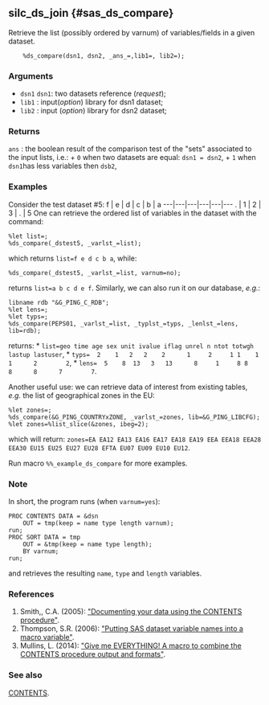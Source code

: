 ## silc_ds_join {#sas_ds_compare}
Retrieve the list (possibly ordered by varnum) of variables/fields in a given dataset.

~~~sas
	%ds_compare(dsn1, dsn2, _ans_=,lib1=, lib2=);
~~~

### Arguments
* `dsn1` `dsn1`: two datasets reference (_request_);
* `lib1`       : input(_option_) library for dsn1 dataset;
* `lib2`       : input (_option_) library for dsn2 dataset;

### Returns
`ans` : the boolean result of the comparison test of the "sets" associated to the input lists, 
	i.e.:
		+ `0` when two datasets are equal: `dsn1 = dsn2`,
		+ `1` when `dsn1`has less variables then `dsb2`,

### Examples
Consider the test dataset #5:
 f | e | d | c | b | a
---|---|---|---|---|---
 . | 1 | 2 | 3 | . | 5
One can retrieve the ordered list of variables in the dataset with the command:

	%let list=;
	%ds_compare(_dstest5, _varlst_=list);

which returns `list=f e d c b a`, while:

	%ds_compare(_dstest5, _varlst_=list, varnum=no);

returns `list=a b c d e f`. Similarly, we can also run it on our database, _e.g._:

	libname rdb "&G_PING_C_RDB"; 
	%let lens=;
	%let typs=;
	%ds_compare(PEPS01, _varlst_=list, _typlst_=typs, _lenlst_=lens, lib=rdb);

returns:
	* `list=geo time age sex unit ivalue iflag unrel n ntot totwgh lastup lastuser`,
	* `typs=  2    1   2   2    2      1     2     1 1    1      1      2        2`,
	* `lens=  5    8  13   3   13      8     1     8 8    8      8      7        7`.

Another useful use: we can retrieve data of interest from existing tables, _e.g._ the list of geographical 
zones in the EU:

	%let zones=;
	%ds_compare(&G_PING_COUNTRYxZONE, _varlst_=zones, lib=&G_PING_LIBCFG);
	%let zones=%list_slice(&zones, ibeg=2);

which will return: `zones=EA EA12 EA13 EA16 EA17 EA18 EA19 EEA EEA18 EEA28 EEA30 EU15 EU25 EU27 EU28 EFTA EU07 EU09 EU10 EU12`.

Run macro `%%_example_ds_compare` for more examples.

### Note
In short, the program runs (when `varnum=yes`):

	PROC CONTENTS DATA = &dsn 
		OUT = tmp(keep = name type length varnum);
	run;
	PROC SORT DATA = tmp 
		OUT = &tmp(keep = name type length);
     	BY varnum;
	run;
and retrieves the resulting `name`, `type` and `length` variables.

### References
1. Smith,, C.A. (2005): ["Documenting your data using the CONTENTS procedure"](http://www.lexjansen.com/wuss/2005/sas_solutions/sol_documenting_your_data.pdf).
2. Thompson, S.R. (2006): ["Putting SAS dataset variable names into a macro variable"](http://analytics.ncsu.edu/sesug/2006/CC01_06.PDF).
3. Mullins, L. (2014): ["Give me EVERYTHING! A macro to combine the CONTENTS procedure output and formats"](http://www.pharmasug.org/proceedings/2014/CC/PharmaSUG-2014-CC43.pdf).

### See also
[CONTENTS](http://support.sas.com/documentation/cdl/en/proc/61895/HTML/default/viewer.htm#a000085766.htm).
